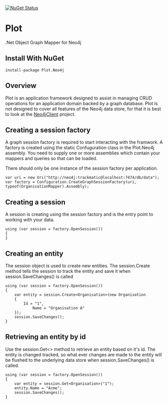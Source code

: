 [![NuGet Status](https://img.shields.io/nuget/v/Plot.Neo4j.svg)](https://www.nuget.org/packages/Plot.Neo4j/)

# Plot

.Net Object Graph Mapper for Neo4j

## Install With NuGet

    install-package Plot.Neo4j

## Overview
Plot is an application framework designed to assist in managing CRUD operations for an application domain backed by a graph database. Plot is not designed to cover all features of the Neo4j data store, for that it is best to look at the [Neo4jClient](https://github.com/Readify/Neo4jClient) project.

## Creating a session factory
A graph session factory is required to start interacting with the framwork. A factory is created using the static Confuguration class in the Plot.Neo4j assembly. You need to supply one or more assemblies which contain your mappers and queries so that can be loaded.

There should only be one instance of the session factory per application.

    var uri = new Uri("http://neo4j:trackmatic@localhost:7474/db/data");
    var factory = Configuration.CreateGraphSessionFactory(uri, typeof(OrganisationMapper).Assembly);

## Creating a session
A session is creating using the session factory and is the entry point to working with your data.

    using (var session = factory.OpenSession())
    {
    }

## Creating an entity
The session object is used to create new entities. The session.Create method tells the session to track the entity and save it when session.SaveChanges() is called

    using (var session = factory.OpenSession())
    {
        var entity = session.Create<Organisation>(new Organisation
        {
            Id = "1",
                Name = "Organisation A"
        });
        session.SaveChanges();
    }

## Retrieving an entity by id
Use the session.Get<> method to retrieve an entity based on it's id. The entity is changed tracked, so what ever changes are made to the entity will be flushed to the underlying data store when session.SaveChanges() is called.

    using (var session = factory.OpenSession())
    {
        var entity = session.Get<Organisation>("1");
        entity.Name = "Acme";
        session.SaveChanges();
    }

